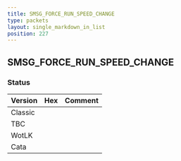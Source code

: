 ```yaml
---
title: SMSG_FORCE_RUN_SPEED_CHANGE
type: packets
layout: single_markdown_in_list
position: 227
---
```


## SMSG_FORCE_RUN_SPEED_CHANGE

### Status

Version | Hex | Comment
---------- | ---------- | ---------- 
Classic |  |  
TBC |  |  
WotLK |  |  
Cata |  |  
